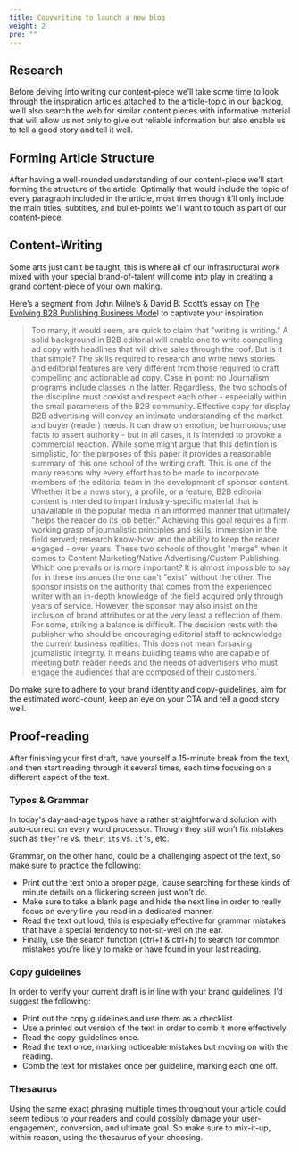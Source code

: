 ```yaml
---
title: Copywriting to launch a new blog
weight: 2
pre: ""
---
```



## Research

Before delving into writing our content-piece we’ll take some time to look through the inspiration articles attached to the article-topic in our backlog, we’ll also search the web for similar content pieces with informative material that will allow us not only to give out reliable information but also enable us to tell a good story and tell it well.

## Forming Article Structure

After having a well-rounded understanding of our content-piece we’ll start forming the structure of the article. Optimally that would include the topic of every paragraph included in the article, most times though it’ll only include the main titles, subtitles, and bullet-points we’ll want to touch as part of our content-piece.

## Content-Writing

Some arts just can’t be taught, this is where all of our infrastructural work mixed with your special brand-of-talent will come into play in creating a grand content-piece of your own making.

Here’s a segment from John Milne’s & David B. Scott’s essay on [The Evolving B2B Publishing Business Mode](https://magazinescanada.ca/wp-content/uploads/2016/08/BusinessMediaWhitePaper2016.pdf)l to captivate your inspiration

> Too many, it would seem, are quick to claim that "writing is writing." A solid background in B2B editorial will enable one to write compelling ad copy with headlines that will drive sales through the roof. But is it that simple? The skills required to research and write news stories and editorial features are very different from those required to craft compelling and actionable ad copy. Case in point: no Journalism programs include classes in the latter. Regardless, the two schools of the discipline must coexist and respect each other - especially within the small parameters of the B2B community. Effective copy for display B2B advertising will convey an intimate understanding of the market and buyer (reader) needs. It can draw on emotion; be humorous; use facts to assert authority - but in all cases, it is intended to provoke a commercial reaction. While some might argue that this definition is simplistic, for the purposes of this paper it provides a reasonable summary of this one school of the writing craft. This is one of the many reasons why every effort has to be made to incorporate members of the editorial team in the development of sponsor content. Whether it be a news story, a profile, or a feature, B2B editorial content is intended to impart industry-specific material that is unavailable in the popular media in an informed manner that ultimately "helps the reader do its job better." Achieving this goal requires a firm working grasp of journalistic principles and skills; immersion in the field served; research know-how; and the ability to keep the reader engaged - over years. These two schools of thought "merge" when it comes to Content Marketing/Native Advertising/Custom Publishing. Which one prevails or is more important? It is almost impossible to say for in these instances the one can't "exist" without the other. The sponsor insists on the authority that comes from the experienced writer with an in-depth knowledge of the field acquired only through years of service. However, the sponsor may also insist on the inclusion of brand attributes or at the very least a reflection of them. For some, striking a balance is difficult. The decision rests with the publisher who should be encouraging editorial staff to acknowledge the current business realities. This does not mean forsaking journalistic integrity. It means building teams who are capable of meeting both reader needs and the needs of advertisers who must engage the audiences that are composed of their customers.`

Do make sure to adhere to your brand identity and copy-guidelines, aim for the estimated word-count, keep an eye on your CTA and tell a good story well.

## Proof-reading

After finishing your first draft, have yourself a 15-minute break from the text, and then start reading through it several times, each time focusing on a different aspect of the text.

### Typos & Grammar

In today's day-and-age typos have a rather straightforward solution with auto-correct on every word processor. Though they still won’t fix mistakes such as `they’re` vs. `their`, `its` vs. `it’s`, etc.

Grammar, on the other hand, could be a challenging aspect of the text, so make sure to practice the following:

- Print out the text onto a proper page, ‘cause searching for these kinds of minute details on a flickering screen just won’t do.
- Make sure to take a blank page and hide the next line in order to really focus on every line you read in a dedicated manner.
- Read the text out loud, this is especially effective for grammar mistakes that have a special tendency to not-sit-well on the ear.
- Finally, use the search function (ctrl+f & ctrl+h) to search for common mistakes you’re likely to make or have found in your last reading.

### Copy guidelines

In order to verify your current draft is in line with your brand guidelines, I’d suggest the following:

- Print out the copy guidelines and use them as a checklist
- Use a printed out version of the text in order to comb it more effectively.
- Read the copy-guidelines once.
- Read the text once, marking noticeable mistakes but moving on with the reading.
- Comb the text for mistakes once per guideline, marking each one off.

### Thesaurus

Using the same exact phrasing multiple times throughout your article could seem tedious to your readers and could possibly damage your user-engagement, conversion, and ultimate goal. So make sure to mix-it-up, within reason, using the thesaurus of your choosing.
